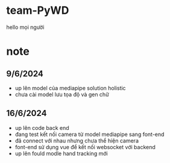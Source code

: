 # team-PyWD

hello mọi người
# note
##  9/6/2024
- up lên model của mediapipe solution holistic 
- chưa cài model lưu tọa độ và gen chữ
## 16/6/2024
- up lên code back end
- đang test kết nối camera từ model mediapipe sang font-end
- đã connect với nhau nhưng chưa thể hiện camera
- font-end sử dụng vue để kết nối websocket với backend
- up lên fould modle hand tracking mới
